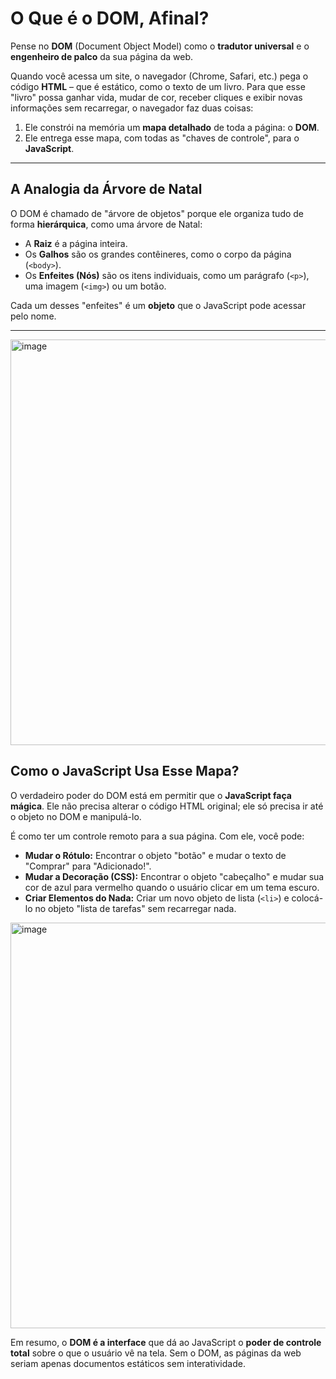 # O Que é o DOM, Afinal?

Pense no **DOM** (Document Object Model) como o **tradutor universal** e o **engenheiro de palco** da sua página da web.

Quando você acessa um site, o navegador (Chrome, Safari, etc.) pega o código **HTML** – que é estático, como o texto de um livro. Para que esse "livro" possa ganhar vida, mudar de cor, receber cliques e exibir novas informações sem recarregar, o navegador faz duas coisas:

1.  Ele constrói na memória um **mapa detalhado** de toda a página: o **DOM**.
2.  Ele entrega esse mapa, com todas as "chaves de controle", para o **JavaScript**.

---

## A Analogia da Árvore de Natal

O DOM é chamado de "árvore de objetos" porque ele organiza tudo de forma **hierárquica**, como uma árvore de Natal:

* A **Raiz** é a página inteira.
* Os **Galhos** são os grandes contêineres, como o corpo da página (`<body>`).
* Os **Enfeites (Nós)** são os itens individuais, como um parágrafo (`<p>`), uma imagem (`<img>`) ou um botão.

Cada um desses "enfeites" é um **objeto** que o JavaScript pode acessar pelo nome.

---
<img width="1159" height="649" alt="image" src="https://github.com/user-attachments/assets/1af479f6-bece-49cb-8f1f-8eba693a6f54" />


## Como o JavaScript Usa Esse Mapa?

O verdadeiro poder do DOM está em permitir que o **JavaScript faça mágica**. Ele não precisa alterar o código HTML original; ele só precisa ir até o objeto no DOM e manipulá-lo.

É como ter um controle remoto para a sua página. Com ele, você pode:

* **Mudar o Rótulo:** Encontrar o objeto "botão" e mudar o texto de "Comprar" para "Adicionado!".
* **Mudar a Decoração (CSS):** Encontrar o objeto "cabeçalho" e mudar sua cor de azul para vermelho quando o usuário clicar em um tema escuro.
* **Criar Elementos do Nada:** Criar um novo objeto de lista (`<li>`) e colocá-lo no objeto "lista de tarefas" sem recarregar nada.
<img width="1159" height="649" alt="image" src="https://github.com/user-attachments/assets/254f9681-9c77-4b17-9912-b6a64a611826" />

Em resumo, o **DOM é a interface** que dá ao JavaScript o **poder de controle total** sobre o que o usuário vê na tela. Sem o DOM, as páginas da web seriam apenas documentos estáticos sem interatividade.
